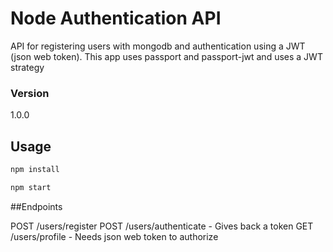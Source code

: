 # Node Authentication API

API for registering users with mongodb and authentication using a JWT (json web token). This app uses passport and passport-jwt and uses a JWT strategy

### Version
1.0.0

## Usage

```bash
npm install
```

```bash
npm start
```

##Endpoints

POST /users/register
POST /users/authenticate   - Gives back a token
GET /users/profile         - Needs json web token to authorize